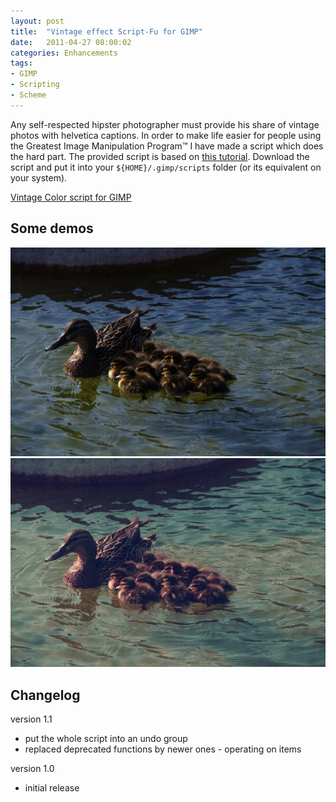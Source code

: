 ```yaml
---
layout: post
title:  "Vintage effect Script-Fu for GIMP"
date:   2011-04-27 08:00:02
categories: Enhancements
tags:
- GIMP
- Scripting
- Scheme
---
```


Any self-respected hipster photographer must provide his share of vintage
photos with helvetica captions. In order to make life easier for people using
the Greatest Image Manipulation Program™ I have made a script which does the
hard part. The provided script is based on [this tutorial][gimpology-tutorial].
Download the script and put it into your `${HOME}/.gimp/scripts` folder (or its
equivalent on your system).

[Vintage Color script for GIMP][dl-script]


## Some demos

![ducks]
![ducks-vintage]

## Changelog

version 1.1

*   put the whole script into an undo group
*   replaced deprecated functions by newer ones - operating on items

version 1.0

*   initial release

 [gimpology-tutorial]: http://gimpology.com/submission/view/authentic_vintage_effect "Authentic Vintage Effect GIMP"
 [dl-script]: /files/downloads/vintage_color_v1.1.scm "Vintage Color script for GIMP"
 [ducks]: /images/gimp-vintage/ducks.jpg "Photo of Ducks"
 [ducks-vintage]: /images/gimp-vintage/ducks-vintage.jpg "Altered photo of Ducks"
